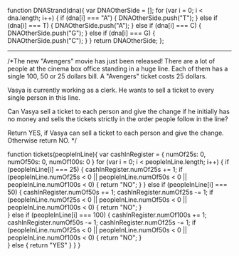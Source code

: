 function DNAStrand(dna){
  var DNAOtherSide = [];
  for (var i = 0; i < dna.length; i++) {
    if (dna[i] === "A") {
      DNAOtherSide.push("T");
    } else if (dna[i] === T) {
      DNAOtherSide.push("A");
    } else if (dna[i] === C) {
      DNAOtherSide.push("G");
    } else if (dna[i] === G) {
      DNAOtherSide.push("C");
    }
  }
 return DNAOtherSide; 
};  
_________________________________________

/*The new "Avengers" movie has just been released! There are a lot of people at the cinema box office standing in a huge line. Each of them has a single 100, 50 or 25 dollars bill. A "Avengers" ticket costs 25 dollars.

Vasya is currently working as a clerk. He wants to sell a ticket to every single person in this line.

Can Vasya sell a ticket to each person and give the change if he initially has no money and sells the tickets strictly in the order people follow in the line?

Return YES, if Vasya can sell a ticket to each person and give the change. Otherwise return NO. */


function tickets(peopleInLine){
  var cashInRegister = {
    numOf25s: 0,
    numOf50s: 0,
    numOf100s: 0
  }
  for (var i = 0; i < peopleInLine.length; i++) {
    if (peopleInLine[i] === 25) {
      cashInRegister.numOf25s += 1;
      if (peopleInLine.numOf25s < 0 || peopleInLine.numOf50s < 0 || peopleInLine.numOf100s < 0) {
      return "NO";
      }
    } else if (peopleInLine[i] === 50) {
      cashInRegister.numOf50s += 1;
      cashInRegister.numOf25s -= 1;
      if (peopleInLine.numOf25s < 0 || peopleInLine.numOf50s < 0 || peopleInLine.numOf100s < 0) {
        return "NO";
      }  
    } else if (peopleInLine[i] === 100) {
      cashInRegister.numOf100s += 1;
      cashInRegister.numOf50s -= 1;
      cashInRegister.numOf25s -= 1;
      if (peopleInLine.numOf25s < 0 || peopleInLine.numOf50s < 0 || peopleInLine.numOf100s < 0) {
        return "NO";
      }  
    } else {
      return "YES"
    }
  }
}
